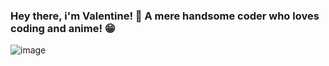 ### Hey there, i'm Valentine! 👋 A mere handsome coder who loves coding and anime! 😁

![image](https://user-images.githubusercontent.com/109115310/211963831-dc3d740f-fad4-4418-b32c-049e44d75bb1.gif)


<!--
**vcarames/vcarames** is a ✨ _special_ ✨ repository because its `README.md` (this file) appears on your GitHub profile.

Here are some ideas to get you started:

- 🔭 I’m currently working on ...
- 🌱 I’m currently learning ...
- 👯 I’m looking to collaborate on ...
- 🤔 I’m looking for help with ...
- 💬 Ask me about ...
- 📫 How to reach me: ...
- 😄 Pronouns: ...
- ⚡ Fun fact: ...
-->
